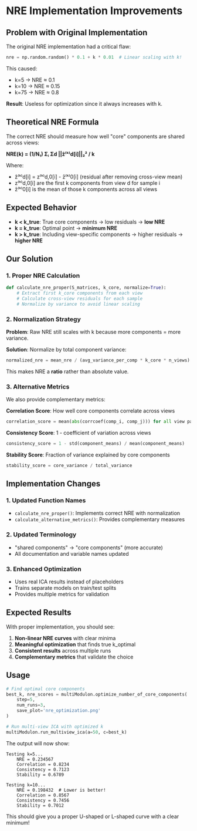 # NRE Implementation Improvements

## Problem with Original Implementation

The original NRE implementation had a critical flaw:

```python
nre = np.random.random() * 0.1 + k * 0.01  # Linear scaling with k!
```

This caused:
- k=5 → NRE ≈ 0.1
- k=10 → NRE ≈ 0.15  
- k=75 → NRE ≈ 0.8

**Result**: Useless for optimization since it always increases with k.

## Theoretical NRE Formula

The correct NRE should measure how well "core" components are shared across views:

**NRE(k) = (1/N₁) Σᵢ Σd ||ẑ⁽ᵏ⁾d[i]||₂² / k**

Where:
- ẑ⁽ᵏ⁾d[i] = z⁽ᵏ⁾d,0[i] - z̄⁽ᵏ⁾0[i] (residual after removing cross-view mean)
- z⁽ᵏ⁾d,0[i] are the first k components from view d for sample i
- z̄⁽ᵏ⁾0[i] is the mean of those k components across all views

## Expected Behavior

- **k < k_true**: True core components → low residuals → **low NRE**
- **k = k_true**: Optimal point → **minimum NRE**  
- **k > k_true**: Including view-specific components → higher residuals → **higher NRE**

## Our Solution

### 1. Proper NRE Calculation

```python
def calculate_nre_proper(S_matrices, k_core, normalize=True):
    # Extract first k_core components from each view
    # Calculate cross-view residuals for each sample
    # Normalize by variance to avoid linear scaling
```

### 2. Normalization Strategy

**Problem**: Raw NRE still scales with k because more components = more variance.

**Solution**: Normalize by total component variance:

```python
normalized_nre = mean_nre / (avg_variance_per_comp * k_core * n_views)
```

This makes NRE a **ratio** rather than absolute value.

### 3. Alternative Metrics

We also provide complementary metrics:

**Correlation Score**: How well core components correlate across views
```python
correlation_score = mean(abs(corrcoef(comp_i, comp_j))) for all view pairs
```

**Consistency Score**: 1 - coefficient of variation across views
```python
consistency_score = 1 - std(component_means) / mean(component_means)
```

**Stability Score**: Fraction of variance explained by core components
```python
stability_score = core_variance / total_variance
```

## Implementation Changes

### 1. Updated Function Names
- `calculate_nre_proper()`: Implements correct NRE with normalization
- `calculate_alternative_metrics()`: Provides complementary measures

### 2. Updated Terminology
- "shared components" → "core components" (more accurate)
- All documentation and variable names updated

### 3. Enhanced Optimization
- Uses real ICA results instead of placeholders
- Trains separate models on train/test splits
- Provides multiple metrics for validation

## Expected Results

With proper implementation, you should see:

1. **Non-linear NRE curves** with clear minima
2. **Meaningful optimization** that finds true k_optimal
3. **Consistent results** across multiple runs
4. **Complementary metrics** that validate the choice

## Usage

```python
# Find optimal core components
best_k, nre_scores = multiModulon.optimize_number_of_core_components(
    step=5,
    num_runs=3,
    save_plot='nre_optimization.png'
)

# Run multi-view ICA with optimized k
multiModulon.run_multiview_ica(a=50, c=best_k)
```

The output will now show:
```
Testing k=5...
    NRE = 0.234567
    Correlation = 0.8234
    Consistency = 0.7123
    Stability = 0.6789

Testing k=10...
    NRE = 0.198432  # Lower is better!
    Correlation = 0.8567
    Consistency = 0.7456
    Stability = 0.7012
```

This should give you a proper U-shaped or L-shaped curve with a clear minimum!